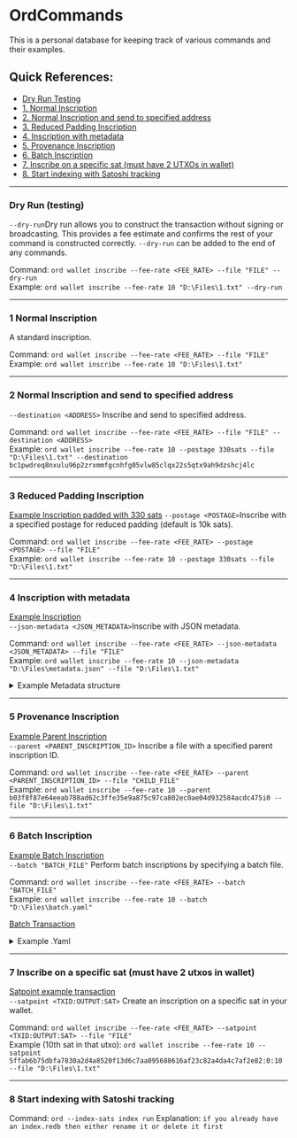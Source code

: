 # OrdCommands

This is a personal database for keeping track of various commands and their examples.

## Quick References:
- [Dry Run Testing](#dry-run-(testing))
- [1. Normal Inscription](#1-normal-inscription)
- [2. Normal Inscription and send to specified address](#2-normal-inscription-and-send-to-specified-address) 
- [3. Reduced Padding Inscription](#3-reduced-padding-inscription)
- [4. Inscription with metadata](#4-inscription-with-metadata)
- [5. Provenance Inscription](#5-provenance-inscription)
- [6. Batch Inscription](#6-batch-inscription)
- [7. Inscribe on a specific sat (must have 2 UTXOs in wallet)](#7-inscribe-on-a-specific-sat-must-have-2-utxos-in-wallet)
- [8. Start indexing with Satoshi tracking](#8-start-indexing-with-Satoshi-tracking)

---

### Dry Run (testing)   
`--dry-run`Dry run allows you to construct the transaction without signing or broadcasting. This provides a fee estimate and confirms the rest of your command is constructed correctly. `--dry-run` can be added to the end of any commands.

Command: `ord wallet inscribe --fee-rate <FEE_RATE> --file "FILE" --dry-run`  
Example: `ord wallet inscribe --fee-rate 10 "D:\Files\1.txt" --dry-run`

---

### 1 Normal Inscription
A standard inscription.

Command: `ord wallet inscribe --fee-rate <FEE_RATE> --file "FILE"`  
Example: `ord wallet inscribe --fee-rate 10 "D:\Files\1.txt"`

---
### 2 Normal Inscription and send to specified address  
`--destination <ADDRESS>` Inscribe and send to specified address.

Command: `ord wallet inscribe --fee-rate <FEE_RATE> --file "FILE" --destination <ADDRESS>`   
Example: `ord wallet inscribe --fee-rate 10 --postage 330sats --file "D:\Files\1.txt" --destination bc1pwdreq8nxulu96p2zrxmmfgcnhfg05vlw85clqx22s5qtx9ah9dzshcj4lc`

---
### 3 Reduced Padding Inscription
[Example Inscription padded with 330 sats](https://ordinals.com/inscription/a86a426fe273f330238765cd941477fa3f647dc9235cf36ba4c3e8b56064c335i4)
`--postage <POSTAGE>`Inscribe with a specified postage for reduced padding (default is 10k sats).

Command: `ord wallet inscribe --fee-rate <FEE_RATE> --postage <POSTAGE> --file "FILE"`   
Example: `ord wallet inscribe --fee-rate 10 --postage 330sats --file "D:\Files\1.txt"`

---

### 4 Inscription with metadata
[Example Inscription](https://ordinals.com/inscription/cadc6c906fcf340452c7ad40ce59dafb207b685026a18606531534f121d6c301i0)  
`--json-metadata <JSON_METADATA>`Inscribe with JSON metadata.

Command: `ord wallet inscribe --fee-rate <FEE_RATE> --json-metadata <JSON_METADATA> --file "FILE"`  
Example: `ord wallet inscribe --fee-rate 10 --json-metadata "D:\Files\metadata.json" --file "D:\Files\1.txt"`

<details>
  <summary> Example Metadata structure </summary>
  
```json
{
  "title": "Unique Digital Artwork",
  "artist": "Creative Artist",
  "description": "A unique piece of digital art created by Creative Artist.",
  "year": 2023,
  "type": "Digital Art",
  "tags": ["abstract", "colorful", "modern"],
  "limited_edition": true,
  "copy_number": 1,
  "total_copies": 100
}
```
</details>

---

### 5 Provenance Inscription
[Example Parent Inscription](https://ordinals.com/inscription/b03f8f87e64eeab788ad62c3ffe35e9a875c97ca802ec0ae04d932584acdc475i0)  
`--parent <PARENT_INSCRIPTION_ID>` Inscribe a file with a specified parent inscription ID.

Command: `ord wallet inscribe --fee-rate <FEE_RATE> --parent <PARENT_INSCRIPTION_ID> --file "CHILD_FILE"`  
Example: `ord wallet inscribe --fee-rate 10 --parent b03f8f87e64eeab788ad62c3ffe35e9a875c97ca802ec0ae04d932584acdc475i0 --file "D:\Files\1.txt"`

---

### 6 Batch Inscription
[Example Batch Inscription](https://ordinals.com/inscription/cadc6c906fcf340452c7ad40ce59dafb207b685026a18606531534f121d6c301i0)  
`--batch "BATCH_FILE"` Perform batch inscriptions by specifying a batch file.

Command: `ord wallet inscribe --fee-rate <FEE_RATE> --batch "BATCH_FILE"`  
Example: `ord wallet inscribe --fee-rate 10 --batch "D:\Files\batch.yaml"`

[Batch Transaction](https://mempool.space/tx/a86a426fe273f330238765cd941477fa3f647dc9235cf36ba4c3e8b56064c335)
<details>
  <summary> Example .Yaml </summary>
  
```yaml
# there are two modes:
# - `separate-outputs`: place all inscriptions in separate postage-sized outputs
# - `shared-output`: place inscriptions in a single output separated by postage
mode: separate-outputs

# parent inscription:
parent: cadc6c906fcf340452c7ad40ce59dafb207b685026a18606531534f121d6c301i0

# `inscription`: path to inscription contents
# `metadata`: inscription metadata (optional)
# `metaprotocol`: inscription metaprotocol (optional)
inscriptions:
  - file: "D:/Inscriptions/Batch/1.txt"
    metadata:
      title: Batchie
      description: "1"

  - file: "D:/Inscriptions/Batch/2.txt"
    metadata:
      title: Batchie
      description: "2"

  - file: "D:/Inscriptions/Batch/3.txt"
    metadata:
      title: Batchie
      description: "3"

  - file: "D:/Inscriptions/Batch/4.txt"
    metadata:
      title: Batchie
      description: "4"

  - file: "D:/Inscriptions/Batch/5.txt"
    metadata:
      name: "Batchie"
      description: "A unique digital collectible from the Batchie series."
      edition: "5"
      attributes:
        - trait_type: "Background"
          value: "Bitcoin Orange"
        - trait_type: "Color"
          value: "BitGod Blue"
        - trait_type: "Accessory"
          value: "Fomoji Necklace"
        - trait_type: "Mood"
          value: "Contemplative"
      rarity: "Ultra Rare"

```
</details>

---

### 7 Inscribe on a specific sat (must have 2 utxos in wallet)
[Satpoint example transaction](https://mempool.space/tx/bf1af18d129f088353bb0ad37cdcf9f02b25e937583c366120da27eb7719b044#flow=&vin=0)  
`--satpoint <TXID:OUTPUT:SAT>` Create an inscription on a specific sat in your wallet.

Command: `ord wallet inscribe --fee-rate <FEE_RATE> --satpoint <TXID:OUTPUT:SAT> --file "FILE"`  
Example (10th sat in that utxo): `ord wallet inscribe --fee-rate 10 --satpoint 5ffab6b75dbfa7830a2d4a8520f13d6c7aa095688616af23c82a4da4c7af2e82:0:10 --file "D:\Files\1.txt"`

---

### 8 Start indexing with Satoshi tracking

Command: `ord --index-sats index run`
Explanation: `if you already have an index.redb then either rename it or delete it first`
